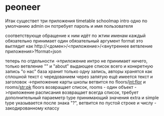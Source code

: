 # peoneer
Итак
существет три приложения
timetable
schoolmap
intro
одно по умолчанию admin он потребует пароль и имя пользователя

соответствующе обращение к ним идёт по жтим именам
каждый обязательно принимает один обязательный аргумент format
это выглядит как http://<домен>/<приложение>/<внутреннее ветвление приложения>?format=json

теперь по отдельности
->приложение интро не принимает ничего, только ветвление "" и "about" выдающее список всего и конкретную запись "о нас"
база хранит только одну запись, авторы хранятся как сплошной текст с чередованием через запятую
ещё имеется текст и заголовок
->приложение карты школы ветвится по floors/<int:flor> и rooms/<str:pk>
floors возвращает список, rooms - один объект
->приложение расписания возвращает всегда список, требует дополнительный параеметр type принимающий значения extra и simple
type указывается после знака "?", ветвится по пустой строке и числу - закодированному классу
